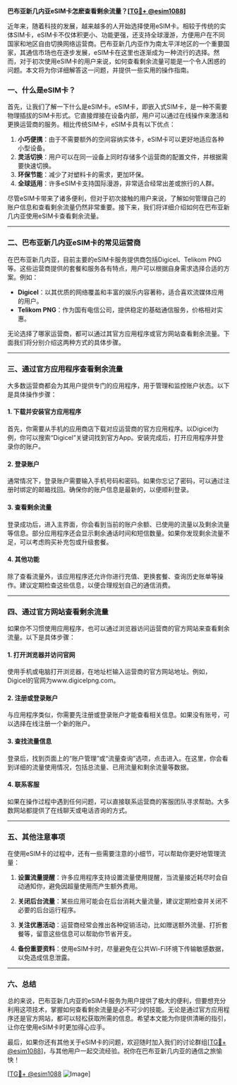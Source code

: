 **巴布亚新几内亚eSIM卡怎麽查看剩余流量？[[TG💪+ @esim1088](https://t.me/s/esim1088)]**

近年来，随着科技的发展，越来越多的人开始选择使用eSIM卡。相较于传统的实体SIM卡，eSIM卡不仅体积更小、功能更强，还支持全球漫游，方便用户在不同国家和地区自由切换网络运营商。巴布亚新几内亚作为南太平洋地区的一个重要国家，其通信市场也在逐步发展，eSIM卡在这里也逐渐成为一种流行的选择。然而，对于初次使用eSIM卡的用户来说，如何查看剩余流量可能是一个令人困惑的问题。本文将为你详细解答这一问题，并提供一些实用的操作指南。

### 一、什么是eSIM卡？

首先，让我们了解一下什么是eSIM卡。eSIM卡，即嵌入式SIM卡，是一种不需要物理插拔的SIM卡形式。它直接焊接在设备内部，用户可以通过在线操作来激活和更换运营商的服务。相比传统SIM卡，eSIM卡具有以下优点：

1. **小巧便携**：由于不需要额外的空间容纳实体卡，eSIM卡可以更好地适应各种小型设备。
2. **灵活切换**：用户可以在同一设备上同时存储多个运营商的配置文件，并根据需要快速切换。
3. **环保节能**：减少了对塑料卡的需求，更加环保。
4. **全球适用**：许多eSIM卡支持国际漫游，非常适合经常出差或旅行的人群。

尽管eSIM卡带来了诸多便利，但对于初次接触的用户来说，了解如何管理自己的账户信息和查看剩余流量仍然非常重要。接下来，我们将详细介绍如何在巴布亚新几内亚使用eSIM卡查看剩余流量。

---

### 二、巴布亚新几内亚eSIM卡的常见运营商

在巴布亚新几内亚，目前主要的eSIM卡服务提供商包括Digicel、Telikom PNG等。这些运营商提供的套餐和服务各有特点，用户可以根据自身需求选择合适的方案。例如：

- **Digicel**：以其优质的网络覆盖和丰富的娱乐内容著称，适合喜欢流媒体应用的用户。
- **Telikom PNG**：作为国有电信公司，提供稳定的基础通信服务，价格相对实惠。

无论选择了哪家运营商，都可以通过其官方应用程序或官方网站查看剩余流量。下面我们将分别介绍这两种方式的具体步骤。

---

### 三、通过官方应用程序查看剩余流量

大多数运营商都会为其用户提供专门的应用程序，用于管理和监控账户状态。以下是具体操作步骤：

#### 1. 下载并安装官方应用程序
首先，你需要从手机的应用商店下载对应运营商的官方应用程序。以Digicel为例，你可以搜索“Digicel”关键词找到官方App。安装完成后，打开应用程序并登录你的账户。

#### 2. 登录账户
通常情况下，登录账户需要输入手机号码和密码。如果你忘记了密码，可以通过注册时绑定的邮箱找回。确保你的账户信息是最新的，以便顺利登录。

#### 3. 查看剩余流量
登录成功后，进入主界面，你会看到当前的账户余额、已使用的流量以及剩余流量等信息。部分应用程序还会显示剩余通话时间和短信数量。如果你发现剩余流量不足，可以考虑购买补充包或升级套餐。

#### 4. 其他功能
除了查看流量外，该应用程序还允许你进行充值、更换套餐、查询历史账单等操作。建议定期检查这些信息，以便合理规划自己的通信消费。

---

### 四、通过官方网站查看剩余流量

如果你不习惯使用应用程序，也可以通过浏览器访问运营商的官方网站来查看剩余流量。以下是具体步骤：

#### 1. 打开浏览器并访问官网
使用手机或电脑打开浏览器，在地址栏输入运营商的官方网站地址。例如，Digicel的官网为www.digicelpng.com。

#### 2. 注册或登录账户
与应用程序类似，你需要先注册或登录账户才能查看相关信息。如果没有账号，可以选择在线注册一个新的账户。

#### 3. 查找流量信息
登录后，找到页面上的“账户管理”或“流量查询”选项，点击进入。在这里，你会看到详细的流量使用情况，包括总流量、已用流量和剩余流量等数据。

#### 4. 联系客服
如果在操作过程中遇到任何问题，可以直接联系运营商的客服团队寻求帮助。大多数网站都提供了在线聊天或电话咨询的方式。

---

### 五、其他注意事项

在使用eSIM卡的过程中，还有一些需要注意的小细节，可以帮助你更好地管理流量：

1. **设置流量提醒**：许多应用程序支持设置流量使用提醒，当流量接近耗尽时会自动通知你，避免因超量使用而产生额外费用。
   
2. **关闭后台流量**：某些应用可能会在后台消耗大量流量，建议定期检查并关闭不必要的后台运行程序。

3. **关注优惠活动**：运营商经常会推出各种促销活动，比如赠送额外流量、打折套餐等，留意这些信息可以帮助你节省开支。

4. **备份重要资料**：使用eSIM卡时，尽量避免在公共Wi-Fi环境下传输敏感数据，以免造成信息泄露。

---

### 六、总结

总的来说，巴布亚新几内亚的eSIM卡服务为用户提供了极大的便利，但要想充分利用这项技术，掌握如何查看剩余流量是必不可少的技能。无论是通过官方应用程序还是官方网站，都可以轻松获取所需的信息。希望本文能为你提供清晰的指引，让你在使用eSIM卡时更加得心应手。

最后，如果你还有其他关于eSIM卡的问题，欢迎随时加入我们的讨论群组[[TG💪+ @esim1088](https://t.me/s/esim1088)]，与其他用户一起交流经验。祝你在巴布亚新几内亚的通信之旅愉快！

[[TG💪+ @esim1088](https://t.me/s/esim1088) ![Image](https://i.postimg.cc/4NQfJmqS/Snipaste-2025-05-13-00-14-12.png)]